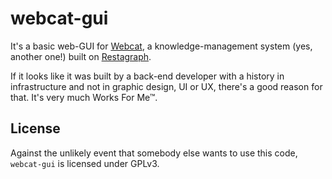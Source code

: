 # webcat-gui

It's a basic web-GUI for [Webcat](https://github.com/equill/webcat), a knowledge-management system (yes, another one!) built on [Restagraph](https://equill.github.io/restagraph/).

If it looks like it was built by a back-end developer with a history in infrastructure and not in graphic design, UI or UX, there's a good reason for that. It's very much Works For Me™.


## License

Against the unlikely event that somebody else wants to use this code, `webcat-gui` is licensed under GPLv3.
